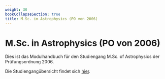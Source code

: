 ```yaml
---
weight: 30
bookCollapseSection: true
title: M.Sc. in Astrophysics (PO von 2006)
---
```


# M.Sc. in Astrophysics (PO von 2006)

Dies ist das Modulhandbuch für den Studiengang M.Sc. of Astrophysics der Prüfungsordnung 2006.

Die Studiengangübersicht findet sich [hier](/msc_astro_grafik.pdf).
